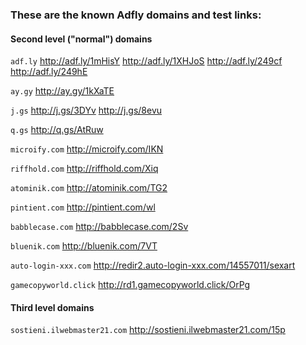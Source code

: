 ### These are the known Adfly domains and test links: 

#### Second level ("normal") domains

`adf.ly`
http://adf.ly/1mHisY
http://adf.ly/1XHJoS
http://adf.ly/249cf
http://adf.ly/249hE

`ay.gy`
http://ay.gy/1kXaTE

`j.gs`
http://j.gs/3DYv
http://j.gs/8evu

`q.gs`
http://q.gs/AtRuw

`microify.com`
http://microify.com/IKN

`riffhold.com`
http://riffhold.com/Xiq

`atominik.com`
http://atominik.com/TG2

`pintient.com`
http://pintient.com/wl

`babblecase.com`
http://babblecase.com/2Sv

`bluenik.com`
http://bluenik.com/7VT

`auto-login-xxx.com`
http://redir2.auto-login-xxx.com/14557011/sexart

`gamecopyworld.click`
http://rd1.gamecopyworld.click/OrPg

#### Third level domains

`sostieni.ilwebmaster21.com`
http://sostieni.ilwebmaster21.com/15p
